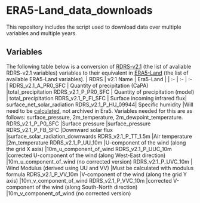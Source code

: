 # ERA5-Land_data_downloads

This repository includes the script used to download data over multiple variables and multiple years. 

## Variables
The following table below is a conversion of [RDRS-v2.1](https://github.com/julemai/CaSPAr/wiki/Available-products#list-of-available-variables-in-rdrs-v2-and-rdrs-v21) 
(the list of avaliable RDRS-v2.1 variables) variables to their equivalent in [ERA5-Land](https://confluence.ecmwf.int/display/CKB/ERA5-Land%3A+data+documentation#ERA5Land:datadocumentation-Dataformat)
(the list of available ERA5-Land variables). 
| RDRS | v2.1 Name | Era5-Land | 
| :-  | :-       | :-       |
RDRS_v2.1_A_PR0_SFC |	Quantity of precipitation (CaPA)	|total_precipitation
RDRS_v2.1_P_PR0_SFC |	Quantity of precipitation (model) |	total_precipitation
RDRS_v2.1_P_FI_SFC	| Surface incoming infrared flux|	surface_net_solar_radiation
RDRS_v2.1_P_HU_09944|	Specific humidity	|Will need to be [calculated](https://confluence.ecmwf.int/pages/viewpage.action?pageId=171411214), not archived in Era5. Variables needed for this are as follows: surface_pressure, 2m_temperature, 2m_dewpoint_temperature.
RDRS_v2.1_P_P0_SFC	|Surface pressure	|surface_pressure	
RDRS_v2.1_P_FB_SFC	|Downward solar flux	|surface_solar_radiation_downwards
RDRS_v2.1_P_TT_1.5m	|Air temperature	|2m_temperature	
RDRS_v2.1_P_UU_10m	|U-component of the wind (along the grid X axis)	|10m_u_component_of_wind
RDRS_v2.1_P_UUC_10m	|corrected U-component of the wind (along West-East direction)	|10m_u_component_of_wind (no corrected version)
RDRS_v2.1_P_UVC_10m |	Wind Modulus (derived using UU and VV)	|Must be calculated with modulus formula
RDRS_v2.1_P_VV_10m	|V-component of the wind (along the grid Y axis)	|10m_v_component_of_wind
RDRS_v2.1_P_VVC_10m	|corrected V-component of the wind (along South-North direction)	|10m_v_component_of_wind (no corrected version)
